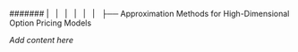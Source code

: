 ####### |   |   |   |   |   |   ├── Approximation Methods for High-Dimensional Option Pricing Models

*Add content here*